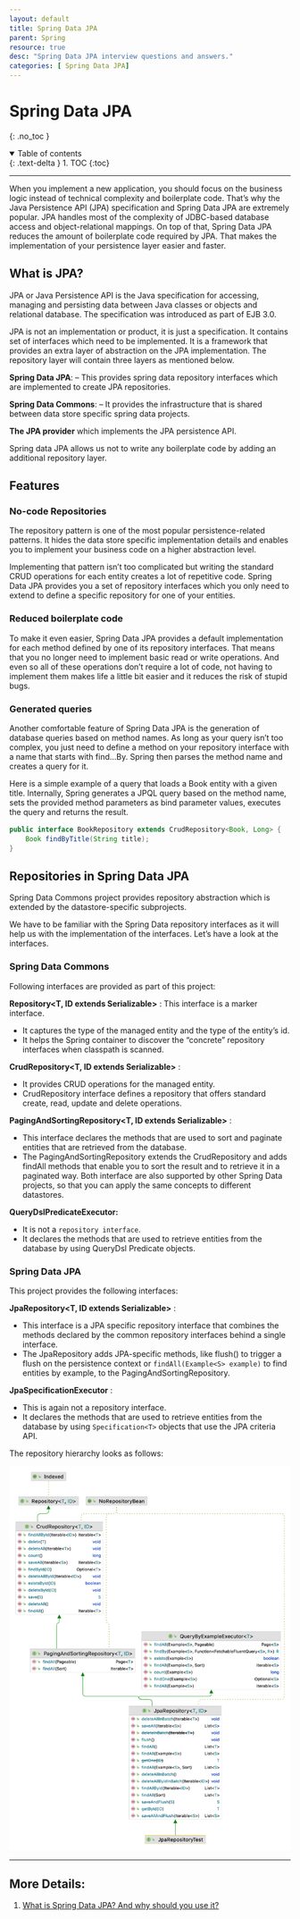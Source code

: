 ```yaml
---
layout: default
title: Spring Data JPA
parent: Spring
resource: true
desc: "Spring Data JPA interview questions and answers."
categories: [ Spring Data JPA]
---
```


# Spring Data JPA
{: .no_toc }

<details open markdown="block">
  <summary>
    Table of contents
  </summary>
  {: .text-delta }
1. TOC
{:toc}
</details>

---

When you implement a new application, you should focus on the business logic instead of technical complexity and boilerplate code. That’s why the Java Persistence API (JPA) specification and Spring Data JPA are extremely popular. JPA handles most of the complexity of JDBC-based database access and object-relational mappings. On top of that, Spring Data JPA reduces the amount of boilerplate code required by JPA. That makes the implementation of your persistence layer easier and faster.

## What is JPA?

JPA or Java Persistence API is the Java specification for accessing, managing and persisting data between Java classes or objects and relational database. The specification was introduced as part of EJB 3.0.

JPA is not an implementation or product, it is just a specification. It contains set of interfaces which need to be implemented. It is a framework that provides an extra layer of abstraction on the JPA implementation. The repository layer will contain three layers as mentioned below.

**Spring Data JPA**: – This provides spring data repository interfaces which are implemented to create JPA repositories.

**Spring Data Commons**: – It provides the infrastructure that is shared between data store specific spring data projects.

**The JPA provider** which implements the JPA persistence API.

Spring data JPA allows us not to write any boilerplate code by adding an additional repository layer.

##  Features

### No-code Repositories

The repository pattern is one of the most popular persistence-related patterns. It hides the data store specific implementation details and enables you to implement your business code on a higher abstraction level.

Implementing that pattern isn’t too complicated but writing the standard CRUD operations for each entity creates a lot of repetitive code. Spring Data JPA provides you a set of repository interfaces which you only need to extend to define a specific repository for one of your entities.

###  Reduced boilerplate code
To make it even easier, Spring Data JPA provides a default implementation for each method defined by one of its repository interfaces. That means that you no longer need to implement basic read or write operations. And even so all of these operations don’t require a lot of code, not having to implement them makes life a little bit easier and it reduces the risk of stupid bugs.

###  Generated queries

Another comfortable feature of Spring Data JPA is the generation of database queries based on method names. As long as your query isn’t too complex, you just need to define a method on your repository interface with a name that starts with find…By. Spring then parses the method name and creates a query for it.

Here is a simple example of a query that loads a Book entity with a given title. Internally, Spring generates a JPQL query based on the method name, sets the provided method parameters as bind parameter values, executes the query and returns the result.

```java
public interface BookRepository extends CrudRepository<Book, Long> {
    Book findByTitle(String title);
}
```

## Repositories in Spring Data JPA

Spring Data Commons project provides repository abstraction which is extended by the datastore-specific subprojects.

We have to be familiar with the Spring Data repository interfaces as it will help us with the implementation of the interfaces. Let’s have a look at the interfaces.

###  Spring Data Commons

Following interfaces are provided as part of this project:

**Repository<T, ID extends Serializable>**  : 
This interface is a marker interface.
- It captures the type of the managed entity and the type of the entity’s id.
- It helps the Spring container to discover the “concrete” repository interfaces when classpath is scanned.

**CrudRepository<T, ID extends Serializable>** : 
- It provides CRUD operations for the managed entity.
- CrudRepository interface defines a repository that offers standard create, read, update and delete operations.

**PagingAndSortingRepository<T, ID extends Serializable>** : 
- This interface declares the methods that are used to sort and paginate entities that are retrieved from the database.
- The PagingAndSortingRepository extends the CrudRepository and adds findAll methods that enable you to sort the result and to retrieve it in a paginated way. Both interface are also supported by other Spring Data projects, so that you can apply the same concepts to different datastores.

**QueryDslPredicateExecutor<T>:** 
- It is not a `repository interface`. 
- It declares the methods that are used to retrieve entities from the database by using QueryDsl Predicate objects.


###  Spring Data JPA
This project provides the following interfaces:

**JpaRepository<T, ID extends Serializable>**  : 
- This interface is a JPA specific repository interface that combines the methods declared by the common repository interfaces behind a single interface.
- The JpaRepository adds JPA-specific methods, like flush() to trigger a flush on the persistence context or `findAll(Example<S> example)` to find entities by example, to the PagingAndSortingRepository.

**JpaSpecificationExecutor<T>** : 
- This is again not a repository interface. 
- It declares the methods that are used to retrieve entities from the database by using `Specification<T>` objects that use the JPA criteria API.

The repository hierarchy looks as follows:

<img src="images/JpaRepositoryUml.png" width="1000" />






---

## More Details: 
1. [What is Spring Data JPA? And why should you use it?](https://thorben-janssen.com/what-is-spring-data-jpa-and-why-should-you-use-it/)